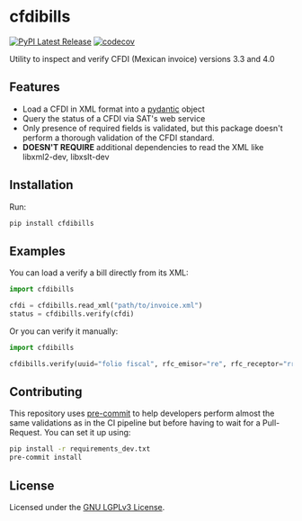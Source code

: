 # cfdibills
[![PyPI Latest Release](https://img.shields.io/pypi/v/cfdibills.svg)](https://pypi.org/project/cfdibills/)
[![codecov](https://codecov.io/gh/peguerosdc/cfdibills/branch/main/graph/badge.svg?token=IE6CNFJJMQ)](https://codecov.io/gh/peguerosdc/cfdibills)

Utility to inspect and verify CFDI (Mexican invoice) versions 3.3 and 4.0

## Features

* Load a CFDI in XML format into a [pydantic](https://github.com/samuelcolvin/pydantic) object
* Query the status of a CFDI via SAT's web service
* Only presence of required fields is validated, but this package doesn't perform a thorough validation of the CFDI
standard.
* **DOESN'T REQUIRE** additional dependencies to read the XML like libxml2-dev, libxslt-dev


## Installation

Run:

```sh
pip install cfdibills
```

## Examples

You can load a verify a bill directly from its XML:

````python
import cfdibills

cfdi = cfdibills.read_xml("path/to/invoice.xml")
status = cfdibills.verify(cfdi)
````

Or you can verify it manually:

````python
import cfdibills

cfdibills.verify(uuid="folio fiscal", rfc_emisor="re", rfc_receptor="rr", total_facturado=150.00)
````

## Contributing

This repository uses [pre-commit](https://pre-commit.com/) to help developers perform almost the same validations as in
the CI pipeline but before having to wait for a Pull-Request. You can set it up using:

```sh
pip install -r requirements_dev.txt
pre-commit install
```

## License

Licensed under the [GNU LGPLv3 License](https://github.com/peguerosdc/cfdibilly/blob/master/LICENSE).
